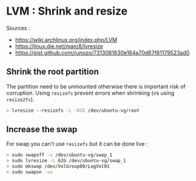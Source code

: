 # LVM : Shrink and resize 

Sources :
 - https://wiki.archlinux.org/index.php/LVM
 - https://linux.die.net/man/8/lvresize
 - https://gist.github.com/runozo/7313081630e164a70d67f81179523ad0

## Shrink the root partition 
The partition need to be unmounted otherwise there is important risk of corruption.
Using `resizefs` prevent errors when shrinking (vs using `resize2fs`).

```bash
> lvresize --resizefs -L -62G /dev/ubuntu-vg/root
```

## Increase the swap
For swap you can't use `resizefs` but it can be done live :

```bash
> sudo swapoff -v /dev/ubuntu-vg/swap_1
> sudo lvresize -L 62G /dev/ubuntu-vg/swap_1
> sudo mkswap /dev/VolGroup00/LogVol01
> sudo swapon -va
```